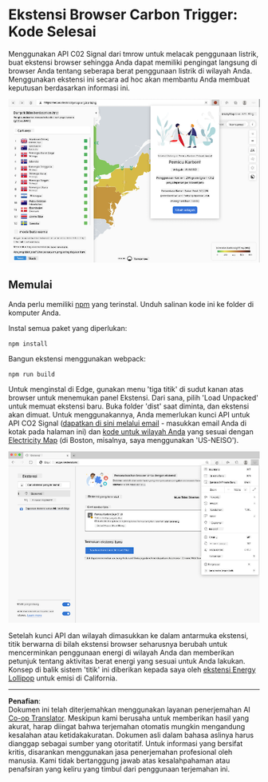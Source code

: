 <!--
CO_OP_TRANSLATOR_METADATA:
{
  "original_hash": "fab4e6b4f0efcd587a9029d82991f597",
  "translation_date": "2025-08-27T22:23:43+00:00",
  "source_file": "5-browser-extension/solution/README.md",
  "language_code": "id"
}
-->
# Ekstensi Browser Carbon Trigger: Kode Selesai

Menggunakan API C02 Signal dari tmrow untuk melacak penggunaan listrik, buat ekstensi browser sehingga Anda dapat memiliki pengingat langsung di browser Anda tentang seberapa berat penggunaan listrik di wilayah Anda. Menggunakan ekstensi ini secara ad hoc akan membantu Anda membuat keputusan berdasarkan informasi ini.

![screenshot ekstensi](../../../../translated_images/extension-screenshot.0e7f5bfa110e92e3875e1bc9405edd45a3d2e02963e48900adb91926a62a5807.id.png)

## Memulai

Anda perlu memiliki [npm](https://npmjs.com) yang terinstal. Unduh salinan kode ini ke folder di komputer Anda.

Instal semua paket yang diperlukan:

```
npm install
```

Bangun ekstensi menggunakan webpack:

```
npm run build
```

Untuk menginstal di Edge, gunakan menu 'tiga titik' di sudut kanan atas browser untuk menemukan panel Ekstensi. Dari sana, pilih 'Load Unpacked' untuk memuat ekstensi baru. Buka folder 'dist' saat diminta, dan ekstensi akan dimuat. Untuk menggunakannya, Anda memerlukan kunci API untuk API CO2 Signal ([dapatkan di sini melalui email](https://www.co2signal.com/) - masukkan email Anda di kotak pada halaman ini) dan [kode untuk wilayah Anda](http://api.electricitymap.org/v3/zones) yang sesuai dengan [Electricity Map](https://www.electricitymap.org/map) (di Boston, misalnya, saya menggunakan 'US-NEISO').

![menginstal](../../../../translated_images/install-on-edge.78634f02842c48283726c531998679a6f03a45556b2ee99d8ff231fe41446324.id.png)

Setelah kunci API dan wilayah dimasukkan ke dalam antarmuka ekstensi, titik berwarna di bilah ekstensi browser seharusnya berubah untuk mencerminkan penggunaan energi di wilayah Anda dan memberikan petunjuk tentang aktivitas berat energi yang sesuai untuk Anda lakukan. Konsep di balik sistem 'titik' ini diberikan kepada saya oleh [ekstensi Energy Lollipop](https://energylollipop.com/) untuk emisi di California.

---

**Penafian**:  
Dokumen ini telah diterjemahkan menggunakan layanan penerjemahan AI [Co-op Translator](https://github.com/Azure/co-op-translator). Meskipun kami berusaha untuk memberikan hasil yang akurat, harap diingat bahwa terjemahan otomatis mungkin mengandung kesalahan atau ketidakakuratan. Dokumen asli dalam bahasa aslinya harus dianggap sebagai sumber yang otoritatif. Untuk informasi yang bersifat kritis, disarankan menggunakan jasa penerjemahan profesional oleh manusia. Kami tidak bertanggung jawab atas kesalahpahaman atau penafsiran yang keliru yang timbul dari penggunaan terjemahan ini.